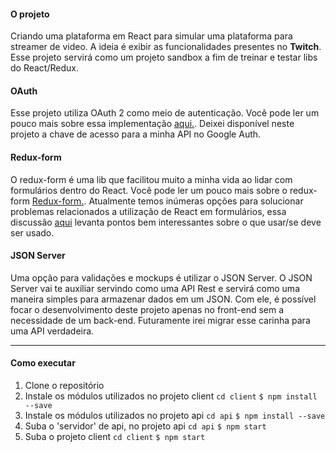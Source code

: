 #### O projeto
Criando uma plataforma em React para simular uma plataforma para streamer de video. A ideia é exibir as funcionalidades presentes no **Twitch**. Esse projeto servirá como um projeto sandbox a fim de treinar e testar libs do React/Redux.


#### OAuth
Esse projeto utiliza OAuth 2 como meio de autenticação. Você pode ler um pouco mais sobre essa implementação [aqui.](https://developers.google.com/identity/protocols/OAuth2UserAgent). Deixei disponível neste projeto a chave de acesso para a minha API no Google Auth.


#### Redux-form
O redux-form é uma lib que facilitou muito a minha vida ao lidar com formulários dentro do React. Você pode ler um pouco mais sobre o redux-form [Redux-form.](https://redux-form.com). 
Atualmente temos inúmeras opções para solucionar problemas relacionados a utilização de React em formulários, essa discussão [aqui](https://github.com/frontendbr/forum/issues/929) levanta pontos bem interessantes sobre o que usar/se deve ser usado.


#### JSON Server
Uma opção para validações e mockups é utilizar o JSON Server. O JSON Server vai te auxiliar servindo como uma API Rest e servirá como uma maneira simples para armazenar dados em um JSON. Com ele, é possível focar o desenvolvimento deste projeto apenas no front-end sem a necessidade de um back-end. Futuramente irei migrar esse carinha para uma API verdadeira.

___ 

#### Como executar

1. Clone o repositório
2. Instale os módulos utilizados no projeto client 
``` cd client ```
``` $ npm install --save ```
3. Instale os módulos utilizados no projeto api 
``` cd api ```
``` $ npm install --save ```
4. Suba o 'servidor' de api, no projeto api
``` cd api ```
``` $ npm start ```
5. Suba o projeto client
``` cd client ```
``` $ npm start ```
